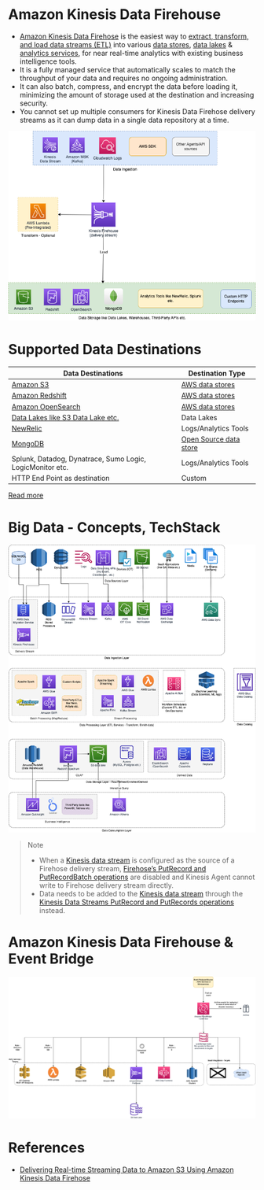 # Amazon Kinesis Data Firehouse
- [Amazon Kinesis Data Firehose](https://aws.amazon.com/kinesis/data-firehose/) is the easiest way to [extract, transform, and load data streams (ETL)](../../../../6_BigDataServices/DataProcessing/ProcessingTypes/ETL.md) into various [data stores](../../../6_DatabaseServices), [data lakes](../../DataStorage/DataLakes) & [analytics services](../../DataConsumption), for near real-time analytics with existing business intelligence tools.
- It is a fully managed service that automatically scales to match the throughput of your data and requires no ongoing administration. 
- It can also batch, compress, and encrypt the data before loading it, minimizing the amount of storage used at the destination and increasing security.
- You cannot set up multiple consumers for Kinesis Data Firehose delivery streams as it can dump data in a single data repository at a time.

![](AWS-Kinesis-Firehouse.drawio.png)

# Supported Data Destinations

| Data Destinations                                                                                     | Destination Type                                         |
|-------------------------------------------------------------------------------------------------------|----------------------------------------------------------|
| [Amazon S3](../../../7_StorageServices/3_ObjectStorageS3/Readme.md)                                | [AWS data stores](../../../6_DatabaseServices)        |
| [Amazon Redshift](../../DataStorage/DataWarehouses/AmazonRedshift.md)                                | [AWS data stores](../../../6_DatabaseServices)        |
| [Amazon OpenSearch](../../../6_DatabaseServices/Search-Databases/AmazonOpenSearch.md)                        | [AWS data stores](../../../6_DatabaseServices)        |
| [Data Lakes like S3 Data Lake etc.](../../DataStorage/DataLakes)                                    | Data Lakes                                               |
| [NewRelic](https://docs.aws.amazon.com/AmazonCloudWatch/latest/logs/SubscriptionFilters.html)         | Logs/Analytics Tools                                     |
| [MongoDB](../../../../3_DatabaseServices/10_Document-Databases/MongoDB.md) | [Open Source data store](../../../6_DatabaseServices) |
| Splunk, Datadog, Dynatrace, Sumo Logic, LogicMonitor etc.                                             | Logs/Analytics Tools                                     |
| HTTP End Point as destination                                                                         | Custom                                                   |

[Read more](https://aws.amazon.com/kinesis/data-firehose/faqs/)

# Big Data - Concepts, TechStack

![](../../../../6_BigDataServices/Data-Architecture-ETL-Ingestion-Processing-Analytics.png)

> Note
> - When a [Kinesis data stream](../../../5_MessageBrokerServices/AmazonKinesis/AmazonKinesisDataStreams.md) is configured as the source of a Firehose delivery stream, [Firehose’s PutRecord and PutRecordBatch operations](../../../5_MessageBrokerServices/AmazonKinesis/AmazonKinesisDataStreams.md) are disabled and Kinesis Agent cannot write to Firehose delivery stream directly.
> - Data needs to be added to the [Kinesis data stream](../../../5_MessageBrokerServices/AmazonKinesis/AmazonKinesisDataStreams.md) through the [Kinesis Data Streams PutRecord and PutRecords operations](../../../5_MessageBrokerServices/AmazonKinesis/AmazonKinesisDataStreams.md) instead.

# Amazon Kinesis Data Firehouse & Event Bridge

![](../../../5_MessageBrokerServices/assests/eventbridge/EventBridge.png)

# References
- [Delivering Real-time Streaming Data to Amazon S3 Using Amazon Kinesis Data Firehose](https://towardsdatascience.com/delivering-real-time-streaming-data-to-amazon-s3-using-amazon-kinesis-data-firehose-2cda5c4d1efe)